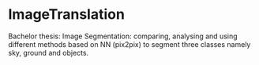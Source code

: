 # ImageTranslation
Bachelor thesis: Image Segmentation: comparing, analysing and using different methods based on NN (pix2pix) to segment three classes namely sky, ground and objects.
